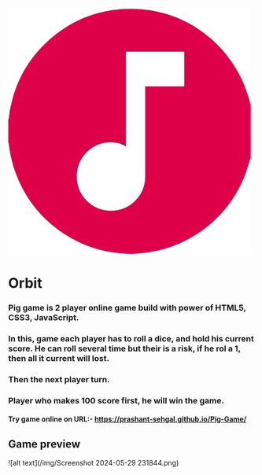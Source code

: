 ![alt text](/img/icon.png)
  # Orbit 

### Pig game is 2 player online game build with power of HTML5, CSS3, JavaScript.
### In this, game each player has to roll a dice, and hold his current score. He can roll several time but their is a risk, if he rol a 1, then all it current will lost.
### Then the next player turn.
### Player who makes 100 score first, he will win the game.
#### Try game online on URL:- https://prashant-sehgal.github.io/Pig-Game/

## Game preview
![alt text](/img/Screenshot 2024-05-29 231844.png)
